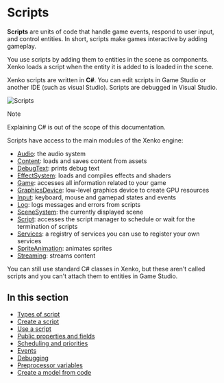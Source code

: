 # Scripts

**Scripts** are units of code that handle game events, respond to user input, and control entities. In short, scripts make games interactive by adding gameplay.

You use scripts by adding them to entities in the scene as components. Xenko loads a script when the entity it is added to is loaded in the scene.

Xenko scripts are written in **C#**. You can edit scripts in Game Studio or another IDE (such as visual Studio). Scripts are debugged in Visual Studio.

![Scripts](media/scripting_intro.png)

> [!NOTE]
> Explaining C# is out of the scope of this documentation.

Scripts have access to the main modules of the Xenko engine:

* [Audio](xref:Xenko.Engine.ScriptComponent.Audio): the audio system
* [Content](xref:Xenko.Engine.ScriptComponent.Content): loads and saves content from assets
* [DebugText](xref:Xenko.Engine.ScriptComponent.DebugText): prints debug text
* [EffectSystem](xref:Xenko.Engine.ScriptComponent.EffectSystem): loads and compiles effects and shaders
* [Game](xref:Xenko.Engine.ScriptComponent.Game): accesses all information related to your game
* [GraphicsDevice](xref:Xenko.Engine.ScriptComponent.GraphicsDevice): low-level graphics device to create GPU resources
* [Input](xref:Xenko.Engine.ScriptComponent.Input): keyboard, mouse and gamepad states and events
* [Log](xref:Xenko.Engine.ScriptComponent.Log): logs messages and errors from scripts
* [SceneSystem](xref:Xenko.Engine.ScriptComponent.SceneSystem): the currently displayed scene
* [Script](xref:Xenko.Engine.ScriptComponent.Script): accesses the script manager to schedule or wait for the termination of scripts
* [Services](xref:Xenko.Engine.ScriptComponent.Services): a registry of services you can use to register your own services
* [SpriteAnimation](xref:Xenko.Engine.ScriptComponent.SpriteAnimation): animates sprites
* [Streaming](xref:Xenko.Engine.ScriptComponent.Streaming): streams content 

You can still use standard C# classes in Xenko, but these aren't called scripts and you can't attach them to entities in Game Studio.

## In this section

* [Types of script](types-of-script.md)
* [Create a script](create-a-script.md)
* [Use a script](use-a-script.md)
* [Public properties and fields](public-properties-and-fields.md)
* [Scheduling and priorities](scheduling-and-priorities.md)
* [Events](events.md)
* [Debugging](debugging.md)
* [Preprocessor variables](preprocessor-variables.md)
* [Create a model from code](create-a-model-from-code.md)